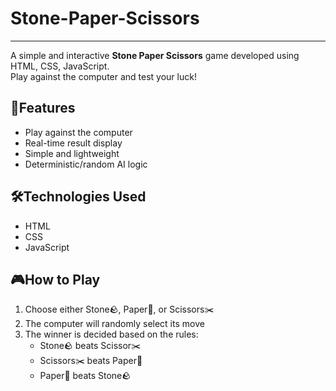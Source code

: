 # Stone-Paper-Scissors
<hr>
<p>A simple and interactive <b>Stone Paper Scissors</b> game developed using HTML, CSS, JavaScript.
<br>
Play against the computer and test your luck!</p>
<h2>📌Features</h2>
<ul>
  <li>Play against the computer</li>
  <li>Real-time result display</li>
  <li>Simple and lightweight</li>
  <li>Deterministic/random AI logic</li>
</ul>

<h2>🛠️Technologies Used</h2>
<ul>
  <li>HTML</li>
  <li>CSS</li>
  <li>JavaScript</li>
</ul>

<h2>🎮How to Play</h2>
  <ol>
    <li>Choose either Stone🪨, Paper📄, or Scissors✂️</li>
    <li>The computer will randomly select its move</li>
    <li>The winner is decided based on the rules:
      <ul>
        <li>Stone🪨 beats Scissor✂️</li>
        <li>Scissors✂️ beats Paper📄</li>
        <li>Paper📄 beats Stone🪨</li>
      </ul>
    </li>
  </ol>

